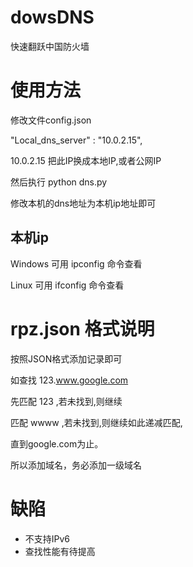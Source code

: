 # dowsDNS
快速翻跃中国防火墙

# 使用方法

修改文件config.json

"Local_dns_server" : "10.0.2.15",

10.0.2.15 把此IP换成本地IP,或者公网IP

然后执行 python dns.py

修改本机的dns地址为本机ip地址即可


## 本机ip

Windows 可用 ipconfig 命令查看

Linux 可用 ifconfig 命令查看
# rpz.json 格式说明

按照JSON格式添加记录即可

如查找 123.www.google.com

先匹配 123 ,若未找到,则继续

匹配 wwww ,若未找到,则继续如此递减匹配,

直到google.com为止。

所以添加域名，务必添加一级域名



# 缺陷

* 不支持IPv6
* 查找性能有待提高

